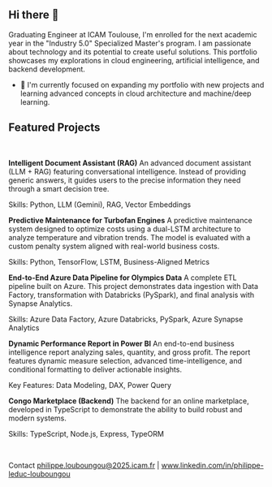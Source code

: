 ## Hi there 👋

Graduating Engineer at ICAM Toulouse, I'm enrolled for the next academic year in the "Industry 5.0" Specialized Master's program. I am passionate about technology and its potential to create useful solutions. This portfolio showcases my explorations in cloud engineering, artificial intelligence, and backend development. 

- 🔭 I'm currently focused on expanding my portfolio with new projects and learning advanced concepts in cloud architecture and machine/deep learning.

## Featured Projects
<br/>

**Intelligent Document Assistant (RAG)**
An advanced document assistant (LLM + RAG) featuring conversational intelligence. Instead of providing generic answers, it guides users to the precise information they need through a smart decision tree.

Skills: Python, LLM (Gemini), RAG, Vector Embeddings


**Predictive Maintenance for Turbofan Engines**
A predictive maintenance system designed to optimize costs using a dual-LSTM architecture to analyze temperature and vibration trends. The model is evaluated with a custom penalty system aligned with real-world business costs.

Skills: Python, TensorFlow, LSTM, Business-Aligned Metrics


**End-to-End Azure Data Pipeline for Olympics Data**
A complete ETL pipeline built on Azure. This project demonstrates data ingestion with Data Factory, transformation with Databricks (PySpark), and final analysis with Synapse Analytics.

Skills: Azure Data Factory, Azure Databricks, PySpark, Azure Synapse Analytics


**Dynamic Performance Report in Power BI**
An end-to-end business intelligence report analyzing sales, quantity, and gross profit. The report features dynamic measure selection, advanced time-intelligence, and conditional formatting to deliver actionable insights.

Key Features: Data Modeling, DAX, Power Query


**Congo Marketplace (Backend)**
The backend for an online marketplace, developed in TypeScript to demonstrate the ability to build robust and modern systems.

Skills: TypeScript, Node.js, Express, TypeORM

<br/>

Contact
philippe.louboungou@2025.icam.fr | www.linkedin.com/in/philippe-leduc-louboungou

<!--
Here are some ideas to get you started:
- 🔭 I’m currently working on ...
- 🌱 I’m currently learning ...
- 👯 I’m looking to collaborate on ...
- 🤔 I’m looking for help with ...
- 💬 Ask me about ...
- 📫 How to reach me: ...
- ⚡ Fun fact: ...
-->
